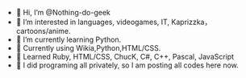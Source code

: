 - 👋 Hi, I’m @Nothing-do-geek
- 👀 I’m interested in languages, videogames, IT, Kaprizzka， cartoons/anime.
- 🌱 I’m currently learning Python.
- 👀 Currently using Wikia,Python,HTML/CSS.
- 👀 Learned Ruby, HTML/CSS, ChucK, C#, C++, Pascal, JavaScript
- 👀 I did programing all privately, so I am posting all codes here now.

<!---
Nothing-do-geek/Nothing-do-geek is a ✨ special ✨ repository because its `README.md` (this file) appears on your GitHub profile.
You can click the Preview link to take a look at your changes.
--->
